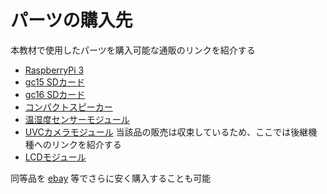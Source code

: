 # パーツの購入先
本教材で使用したパーツを購入可能な通販のリンクを紹介する

- [RaspberryPi 3](https://raspberry-pi.ksyic.com/main/index/pdp.id/130,180,185,158,159,147,146,179,181/pdp.open/130)
- [gc15 SDカード](https://latelierdued.theshop.jp/items/6529625)
- [gc16 SDカード](https://latelierdued.theshop.jp/items/6529608)
- [コンパクトスピーカー](http://amzn.to/2rtIhE1)
- [温湿度センサーモジュール](http://amzn.to/2rtFivp)
- [UVCカメラモジュール](http://amzn.to/2rtMEPr)
当該品の販売は収束しているため、ここでは後継機種へのリンクを紹介する
- [LCDモジュール](http://amzn.to/2rtFLO6)

同等品を [ebay](www.ebay.com) 等でさらに安く購入することも可能
